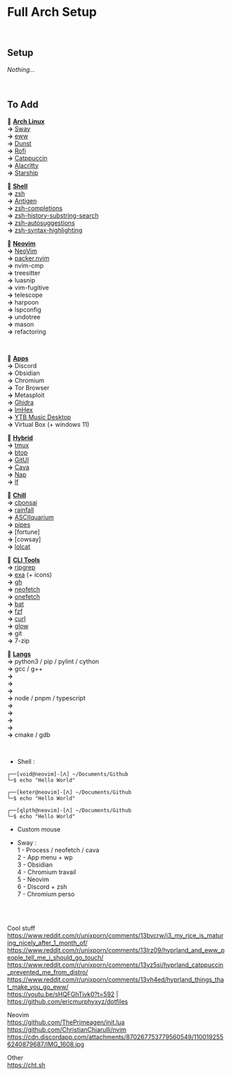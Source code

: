 # Full Arch Setup




<br>

## Setup

*Nothing...*



<br>

## To Add

🔸 <u>**Arch Linux**</u><br>
**->** [Sway](https://github.com/swaywm/sway)<br>
**->** [eww](https://github.com/elkowar/eww)<br>
**->** [Dunst](https://github.com/dunst-project/dunst)<br>
**->** [Rofi](https://github.com/davatorium/rofi)<br>
**->** [Catppuccin](https://github.com/catppuccin)<br>
**->** [Alacritty](https://github.com/alacritty/alacritty)<br>
**->** [Starship](https://github.com/starship/starship)<br>

🔸 <u>**Shell**</u><br>
**->** [zsh](https://github.com/z-shell)<br>
**->** [Antigen](https://github.com/zsh-users/antigen)<br>
**->** [zsh-completions](https://github.com/zsh-users/zsh-completions)<br>
**->** [zsh-history-substring-search](https://github.com/zsh-users/zsh-history-substring-search)<br>
**->** [zsh-autosuggestions](https://github.com/zsh-users/zsh-autosuggestions)<br>
**->** [zsh-syntax-highlighting](https://github.com/zsh-users/zsh-syntax-highlighting)<br>

🔸 <u>**Neovim**</u><br>
**->** [NeoVim](https://github.com/neovim/neovim)<br>
**->** [packer.nvim](https://github.com/wbthomason/packer.nvim)<br>
**->** nvim-cmp<br>
**->** treesitter<br>
**->** luasnip<br>
**->** vim-fugitive<br>
**->** telescope<br>
**->** harpoon<br>
**->** lspconfig<br>
**->** undotree<br>
**->** mason<br>
**->** refactoring<br>


<br>


🔹 <u>**Apps**</u><br>
**->** Discord<br>
**->** Obsidian<br>
**->** Chromium<br>
**->** Tor Browser<br>
**->** Metasploit<br>
**->** [Ghidra](https://github.com/NationalSecurityAgency/ghidra)<br>
**->** [ImHex](https://github.com/WerWolv/ImHex)<br>
**->** [YTB Music Desktop](https://github.com/th-ch/youtube-music)<br>
**->** Virtual Box (+ windows 11)<br>

🔹 <u>**Hybrid**</u><br>
**->** [tmux](https://github.com/tmux/tmux/wiki)<br>
**->** [btop](https://github.com/aristocratos/btop)<br>
**->** [GitUI](https://github.com/extrawurst/gitui)<br>
**->** [Cava](https://github.com/karlstav/cava)<br>
**->** [Nap](https://github.com/maaslalani/nap)<br>
**->** [lf](https://github.com/gokcehan/lf)<br>

🔹 <u>**Chill**</u><br>
**->** [cbonsai](https://gitlab.com/jallbrit/cbonsai)<br>
**->** [rainfall](https://github.com/alpin111/rainfall)<br>
**->** [ASCIIquarium](https://github.com/cmatsuoka/asciiquarium)<br>
**->** [pipes](https://github.com/pipeseroni/pipes.sh)<br>
**->** [fortune]<br>
**->** [cowsay]<br>
**->** [lolcat](https://github.com/busyloop/lolcat)<br>

🔹 <u>**CLI Tools**</u><br>
**->** [ripgrep](https://github.com/BurntSushi/ripgrep)<br>
**->** [exa](https://github.com/ogham/exa) (+ icons)<br>
**->** [gh](https://cli.github.com)<br>
**->** [neofetch](https://github.com/dylanaraps/neofetch)<br>
**->** [onefetch](https://github.com/o2sh/onefetch)<br>
**->** [bat](https://github.com/sharkdp/bat)<br>
**->** [fzf](https://github.com/junegunn/fzf)<br>
**->** [curl](https://curl.se)<br>
**->** [glow](https://github.com/charmbracelet/glow)<br>
**->** git<br>
**->** 7-zip<br>

🔹 <u>**Langs**</u><br>
**->** python3 / pip / pylint / cython<br> <!-- Python / Cython / Mojo -->
**->** gcc / g++<br> <!-- Carbon / C / C++ -->
**->** <br> <!-- Rust -->
**->** <br> <!-- Java -->
**->** <br> <!-- C# -->
**->** node / pnpm / typescript<br> <!-- Javascript / Typescript -->
**->** <br> <!-- PhP -->
**->** <br> <!-- Golang -->
**->** <br> <!-- Assembly -->
**->** <br> <!-- JVM / Erlang / LLVM / V8 -->
**->** cmake / gdb<br> <!-- Utils -->


<br>


- Shell :
```
┌──[void@neovim]-[ᐱ] ~/Documents/Github
└─$ echo "Hello World"

┌──[keter@neovim]-[ᐱ] ~/Documents/Github
└─$ echo "Hello World"

┌──[qlpth@neovim]-[ᐱ] ~/Documents/Github
└─$ echo "Hello World"
```
- Custom mouse

- Sway :<br>
1 - Process / neofetch / cava<br>
2 - App menu + wp<br>
3 - Obsidian<br>
4 - Chromium travail<br>
5 - Neovim<br>
6 - Discord + zsh<br>
7 - Chromium perso<br>





<br>
<br>


Cool stuff<br>
https://www.reddit.com/r/unixporn/comments/13bvcrw/i3_my_rice_is_maturing_nicely_after_1_month_of/<br>
https://www.reddit.com/r/unixporn/comments/13lrz09/hyprland_and_eww_people_tell_me_i_should_go_touch/<br>
https://www.reddit.com/r/unixporn/comments/13yz5si/hyprland_catppuccin_prevented_me_from_distro/<br>
https://www.reddit.com/r/unixporn/comments/13vh4ed/hyprland_things_that_make_you_go_eww/<br>
https://youtu.be/sHQFGhTiyk0?t=592 | https://github.com/ericmurphyxyz/dotfiles<br>

Neovim<br>
https://github.com/ThePrimeagen/init.lua<br>
https://github.com/ChristianChiarulli/nvim<br>
https://cdn.discordapp.com/attachments/870267753779560549/1100192556240879687/IMG_1608.jpg<br>
<!-- copilot and nvim-web-devicons -->

Other<br>
https://cht.sh